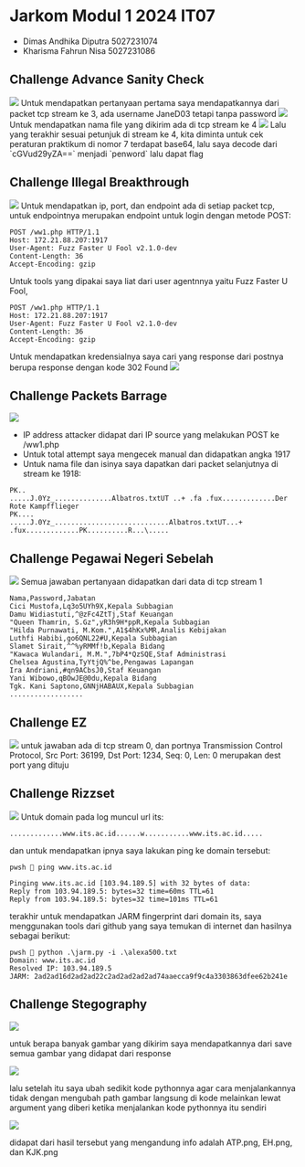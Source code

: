 # Jarkom Modul 1 2024 IT07
- Dimas Andhika Diputra 5027231074
- Kharisma Fahrun Nisa 5027231086

## Challenge Advance Sanity Check
<img src="./images/1.png" />
Untuk mendapatkan pertanyaan pertama saya mendapatkannya dari packet tcp stream ke 3, ada username JaneD03 tetapi tanpa password
<img src="./images/2.png" />
Untuk mendapatkan nama file yang dikirim ada di tcp stream ke 4
<img src="./images/3.png" />
Lalu yang terakhir sesuai petunjuk di stream ke 4, kita diminta untuk cek peraturan praktikum di nomor 7 terdapat base64, lalu saya decode dari `cGVud29yZA==` menjadi `penword` lalu dapat flag

## Challenge Illegal Breakthrough
<img src="./images/hasil22.png" />
Untuk mendapatkan ip, port, dan endpoint ada di setiap packet tcp, untuk endpointnya merupakan endpoint untuk login dengan metode POST:

```
POST /ww1.php HTTP/1.1
Host: 172.21.88.207:1917
User-Agent: Fuzz Faster U Fool v2.1.0-dev
Content-Length: 36
Accept-Encoding: gzip
```

Untuk tools yang dipakai saya liat dari user agentnnya yaitu Fuzz Faster U Fool,

```
POST /ww1.php HTTP/1.1
Host: 172.21.88.207:1917
User-Agent: Fuzz Faster U Fool v2.1.0-dev
Content-Length: 36
Accept-Encoding: gzip
```

Untuk mendapatkan kredensialnya saya cari yang response dari postnya berupa response dengan kode 302 Found
<img src="./images/aaa.png" />

## Challenge Packets Barrage
<img src="./images/hasil33.png" />

- IP address attacker didapat dari IP source yang melakukan POST ke /ww1.php
- Untuk total attempt saya mengecek manual dan didapatkan angka 1917
- Untuk nama file dan isinya saya dapatkan dari packet selanjutnya di stream ke 1918:

```
PK..
.....J.0Yz_..............Albatros.txtUT	..+ .fa .fux.............Der Rote Kampfflieger
PK....
.....J.0Yz_............................Albatros.txtUT...+ .fux.............PK..........R...\.....
```

## Challenge Pegawai Negeri Sebelah
<img src="./images/hasil44.png" />
Semua jawaban pertanyaan didapatkan dari data di tcp stream 1

```
Nama,Password,Jabatan
Cici Mustofa,Lq3o5UYh9X,Kepala Subbagian
Damu Widiastuti,^@zFc4ZtTj,Staf Keuangan
"Queen Thamrin, S.Gz",yR3h9H*ppR,Kepala Subbagian
"Hilda Purnawati, M.Kom.",A1$4hKx%MR,Analis Kebijakan
Luthfi Habibi,go6QNL22#U,Kepala Subbagian
Slamet Sirait,^^%yRMMf!b,Kepala Bidang
"Kawaca Wulandari, M.M.",7bP4*QzSQE,Staf Administrasi
Chelsea Agustina,TyYtjQ%^be,Pengawas Lapangan
Ira Andriani,#qn9ACbsJ0,Staf Keuangan
Yani Wibowo,qBOwJE@0du,Kepala Bidang
Tgk. Kani Saptono,GNNjHABAUX,Kepala Subbagian
..................
```

## Challenge EZ
<img src="./images/hasil55.png" />
untuk jawaban ada di tcp stream 0, dan portnya Transmission Control Protocol, Src Port: 36199, Dst Port: 1234, Seq: 0, Len: 0 merupakan dest port yang dituju

## Challenge Rizzset
<img src="./images/hasil66.png" />
Untuk domain pada log muncul url its:

`.............www.its.ac.id......w...........www.its.ac.id.....`

dan untuk mendapatkan ipnya saya lakukan ping ke domain tersebut:

```
pwsh  ping www.its.ac.id

Pinging www.its.ac.id [103.94.189.5] with 32 bytes of data:
Reply from 103.94.189.5: bytes=32 time=60ms TTL=61
Reply from 103.94.189.5: bytes=32 time=101ms TTL=61
```

terakhir untuk mendapatkan JARM fingerprint dari domain its, saya menggunakan tools dari github yang saya temukan di internet dan hasilnya sebagai berikut:

```
pwsh  python .\jarm.py -i .\alexa500.txt
Domain: www.its.ac.id
Resolved IP: 103.94.189.5
JARM: 2ad2ad16d2ad2ad22c2ad2ad2ad2ad74aaecca9f9c4a3303863dfee62b241e
```

## Challenge Stegography
<img src="./images/jjjjjj.png" />

untuk berapa banyak gambar yang dikirim saya mendapatkannya dari save semua gambar yang didapat dari response

<img src="./images/71.png" />

lalu setelah itu saya ubah sedikit kode pythonnya agar cara menjalankannya tidak dengan mengubah path gambar langsung di kode melainkan lewat argument yang diberi ketika menjalankan kode pythonnya itu sendiri

<img src="./images/HASIL77.png" />

didapat dari hasil tersebut yang mengandung info adalah ATP.png, EH.png, dan KJK.png
